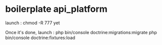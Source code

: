 # boilerplate api_platform 


launch : chmod -R 777 yet

Once it's done, launch :
php bin/console doctrine:migrations:migrate
php bin/console doctrine:fixtures:load

